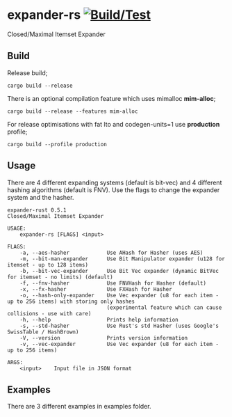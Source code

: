 # expander-rs [![Build/Test](https://github.com/gokberkkocak/expander-rs/actions/workflows/ci.yml/badge.svg)](https://github.com/gokberkkocak/expander-rs/actions/workflows/ci.yml)

Closed/Maximal Itemset Expander

## Build

Release build;

```
cargo build --release
```

There is an optional compilation feature which uses mimalloc __mim-alloc__;

```
cargo build --release --features mim-alloc
```

For release optimisations with fat lto and codegen-units=1 use __production__ profile;

```
cargo build --profile production
```


## Usage
There are 4 different expanding systems (default is bit-vec) and 4 different hashing algorithms (default is FNV). Use the flags to change the expander system and the hasher.  

```
expander-rust 0.5.1
Closed/Maximal Itemset Expander

USAGE:
    expander-rs [FLAGS] <input>

FLAGS:
    -a, --aes-hasher            Use AHash for Hasher (uses AES)
    -m, --bit-man-expander      Use Bit Manipulator expander (u128 for itemset - up to 128 items)
    -b, --bit-vec-expander      Use Bit Vec expander (dynamic BitVec for itemset - no limits) (default)
    -f, --fnv-hasher            Use FNVHash for Hasher (default)
    -x, --fx-hasher             Use FXHash for Hasher
    -o, --hash-only-expander    Use Vec expander (u8 for each item - up to 256 items) with storing only hashes
                                (experimental feature which can cause collisions - use with care)
    -h, --help                  Prints help information
    -s, --std-hasher            Use Rust's std Hasher (uses Google's SwissTable / HashBrown)
    -V, --version               Prints version information
    -v, --vec-expander          Use Vec expander (u8 for each item - up to 256 items)

ARGS:
    <input>    Input file in JSON format
```

## Examples

There are 3 different examples in examples folder.
